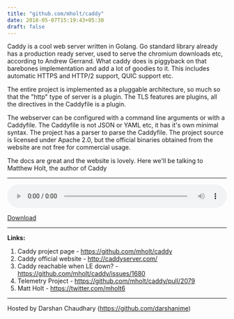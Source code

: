 ```yaml
---
title: "github.com/mholt/caddy"
date: 2018-05-07T15:19:43+05:30
draft: false
---
```


Caddy is a cool web server written in Golang. Go standard library already has a production ready server, used to serve the chromium downloads etc, according to Andrew Gerrand. What caddy does is piggyback on that barebones implementation and add a lot of goodies to it. This includes automatic HTTPS and HTTP/2 support, QUIC support etc.

The entire project is implemented as a pluggable architecture, so much so that the "http" type of server is a plugin. The TLS features are plugins, all the directives in the Caddyfile is a plugin.

The webserver can be configured with a command line arguments or with a Caddyfile. The Caddyfile is not JSON or YAML etc, it has it's own minimal syntax. The project has a parser to parse the Caddyfile.
The project source is licensed under Apache 2.0, but the official binaries obtained from the website are not free for commercial usage.

The docs are great and the website is lovely. Here we'll be talking to Matthew Holt, the author of Caddy

_______


<audio controls style="width: 100%;">
  <source src="https://raw.githubusercontent.com/openinternals/openinternals.github.io/master/assets/oi_one.mp3" type="audio/mp3">
</audio>

[Download](https://raw.githubusercontent.com/openinternals/openinternals.github.io/master/assets/oi_one.mp3)

_______

**Links:**

1. Caddy project page - https://github.com/mholt/caddy
2. Caddy official website - http://caddyserver.com/
3. Caddy reachable when LE down? - https://github.com/mholt/caddy/issues/1680
4. Telemetry Project - https://github.com/mholt/caddy/pull/2079
5. Matt Holt - https://twitter.com/mholt6

________

Hosted by Darshan Chaudhary (https://github.com/darshanime)
